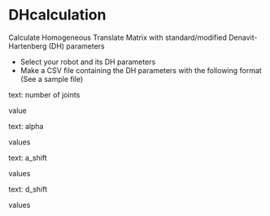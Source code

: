 # DHcalculation

Calculate Homogeneous Translate Matrix with standard/modified Denavit-Hartenberg (DH) parameters
- Select your robot and its DH parameters
- Make a CSV file containing the DH parameters with the following format (See a sample file)

 text: number of joints
 
 value

 text: alpha

 values

 text: a_shift

 values

 text: d_shift

 values
